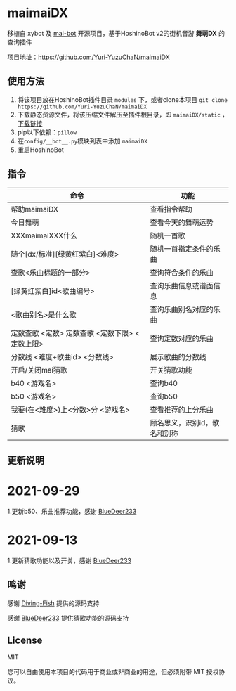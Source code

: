 # maimaiDX

移植自 xybot 及 [mai-bot](https://github.com/Diving-Fish/mai-bot) 开源项目，基于HoshinoBot v2的街机音游 **舞萌DX** 的查询插件

项目地址：https://github.com/Yuri-YuzuChaN/maimaiDX

## 使用方法

1. 将该项目放在HoshinoBot插件目录 `modules` 下，或者clone本项目 `git clone https://github.com/Yuri-YuzuChaN/maimaiDX`
2. 下载静态资源文件，将该压缩文件解压至插件根目录，即 `maimaiDX/static` ，[下载链接](https://www.diving-fish.com/maibot/static.zip)
4. pip以下依赖：`pillow`
5. 在`config/__bot__.py`模块列表中添加 `maimaiDX`
6. 重启HoshinoBot

## 指令

| 命令                                           | 功能                   |
| ---------------------------------------------- | ---------------------- |
| 帮助maimaiDX                                   | 查看指令帮助           |
| 今日舞萌                                       | 查看今天的舞萌运势     |
| XXXmaimaiXXX什么                               | 随机一首歌             |
| 随个[dx/标准][绿黄红紫白]<难度>                | 随机一首指定条件的乐曲 |
| 查歌<乐曲标题的一部分>                         | 查询符合条件的乐曲     |
| [绿黄红紫白]id<歌曲编号>                       | 查询乐曲信息或谱面信息 |
| <歌曲别名>是什么歌                             | 查询乐曲别名对应的乐曲 |
| 定数查歌 <定数> 定数查歌 <定数下限> <定数上限> | 查询定数对应的乐曲     |
| 分数线 <难度+歌曲id> <分数线>                  | 展示歌曲的分数线       |
| 开启/关闭mai猜歌                               | 开关猜歌功能           |
| b40 <游戏名>                                   | 查询b40                |
| b50 <游戏名>                                   | 查询b50                |
| 我要(在<难度>)上<分数>分 <游戏名>              | 查看推荐的上分乐曲     |
| 猜歌                                           | 顾名思义，识别id，歌名和别称 |

## 更新说明

# 2021-09-29 

1.更新b50、乐曲推荐功能，感谢 [BlueDeer233](https://github.com/BlueDeer233) 

# 2021-09-13 

1.更新猜歌功能以及开关，感谢 [BlueDeer233](https://github.com/BlueDeer233) 


## 鸣谢

感谢 [Diving-Fish](https://github.com/Diving-Fish) 提供的源码支持

感谢 [BlueDeer233](https://github.com/BlueDeer233) 提供猜歌功能的源码支持

## License

MIT

您可以自由使用本项目的代码用于商业或非商业的用途，但必须附带 MIT 授权协议。
